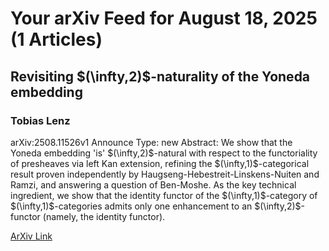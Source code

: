 <h1>Your arXiv Feed for August 18, 2025 (1 Articles)</h1>
<h2>Revisiting $(\infty,2)$-naturality of the Yoneda embedding</h2>
<h3>Tobias Lenz</h3>
<p>arXiv:2508.11526v1 Announce Type: new 
Abstract: We show that the Yoneda embedding 'is' $(\infty,2)$-natural with respect to the functoriality of presheaves via left Kan extension, refining the $(\infty,1)$-categorical result proven independently by Haugseng-Hebestreit-Linskens-Nuiten and Ramzi, and answering a question of Ben-Moshe.
  As the key technical ingredient, we show that the identity functor of the $(\infty,1)$-category of $(\infty,1)$-categories admits only one enhancement to an $(\infty,2)$-functor (namely, the identity functor).</p>
<a href='https://arxiv.org/abs/2508.11526'>ArXiv Link</a>

